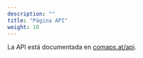 ```yaml
---
description: ""
title: "Página API"
weight: 10
---
```


La API está documentada en [comaps.at/api](https://comaps.at/api).
